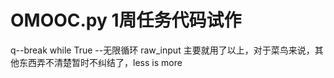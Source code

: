 # OMOOC.py 1周任务代码试作
q--break
while True --无限循环
raw_input
主要就用了以上，对于菜鸟来说，其他东西弄不清楚暂时不纠结了，less is more
